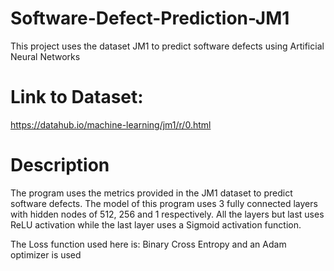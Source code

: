 # Software-Defect-Prediction-JM1

This project uses the dataset JM1 to predict software defects using Artificial Neural Networks

# Link to Dataset:
https://datahub.io/machine-learning/jm1/r/0.html

# Description
The program uses the metrics provided in the JM1 dataset to predict software defects.
The model of this program uses 3 fully connected layers with hidden nodes of 512, 256 and 1 respectively.
All the layers but last uses ReLU activation while the last layer uses a Sigmoid activation function.

The Loss function used here is: Binary Cross Entropy
and an Adam optimizer is used

